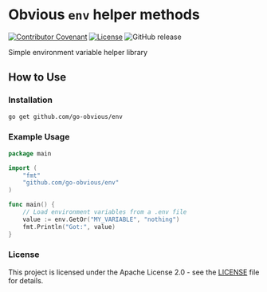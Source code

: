 # Obvious `env` helper methods

[![Contributor Covenant](https://img.shields.io/badge/Contributor%20Covenant-2.1-4baaaa.svg)](CODE-OF-CONDUCT.md)
[![License](https://img.shields.io/badge/License-Apache%202.0-blue.svg)](LICENSE)
![GitHub release](https://img.shields.io/github/release/go-obvious/env.svg)


Simple environment variable helper library

## How to Use


### Installation

```sh
go get github.com/go-obvious/env
```

### Example Usage

```go
package main

import (
    "fmt"
    "github.com/go-obvious/env"
)

func main() {
    // Load environment variables from a .env file
    value := env.GetOr("MY_VARIABLE", "nothing")
    fmt.Println("Got:", value)
}
```

### License

This project is licensed under the Apache License 2.0 - see the [LICENSE](LICENSE) file for details.
